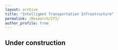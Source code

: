 ```yaml
---
layout: archive
title: "Intelligent Transportation Infrastructure"
permalink: /Research/ITI/
author_profile: true
---
```


## Under construction

